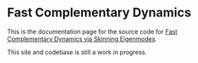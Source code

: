 # Fast Complementary Dynamics

This is the documentation page for the source code for [Fast Complementary Dynamics
via Skinning Eigenmodes](https://www.dgp.toronto.edu/projects/fast_complementary_dynamics_site/).

This site and codebase is still a work in progress.
